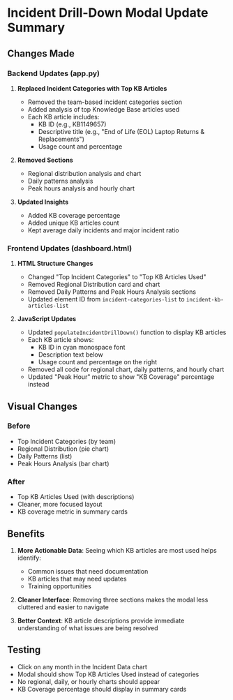 # Incident Drill-Down Modal Update Summary

## Changes Made

### Backend Updates (app.py)

1. **Replaced Incident Categories with Top KB Articles**
   - Removed the team-based incident categories section
   - Added analysis of top Knowledge Base articles used
   - Each KB article includes:
     - KB ID (e.g., KB1149657)
     - Descriptive title (e.g., "End of Life (EOL) Laptop Returns & Replacements")
     - Usage count and percentage

2. **Removed Sections**
   - Regional distribution analysis and chart
   - Daily patterns analysis
   - Peak hours analysis and hourly chart

3. **Updated Insights**
   - Added KB coverage percentage
   - Added unique KB articles count
   - Kept average daily incidents and major incident ratio

### Frontend Updates (dashboard.html)

1. **HTML Structure Changes**
   - Changed "Top Incident Categories" to "Top KB Articles Used"
   - Removed Regional Distribution card and chart
   - Removed Daily Patterns and Peak Hours Analysis sections
   - Updated element ID from `incident-categories-list` to `incident-kb-articles-list`

2. **JavaScript Updates**
   - Updated `populateIncidentDrillDown()` function to display KB articles
   - Each KB article shows:
     - KB ID in cyan monospace font
     - Description text below
     - Usage count and percentage on the right
   - Removed all code for regional chart, daily patterns, and hourly chart
   - Updated "Peak Hour" metric to show "KB Coverage" percentage instead

## Visual Changes

### Before
- Top Incident Categories (by team)
- Regional Distribution (pie chart)
- Daily Patterns (list)
- Peak Hours Analysis (bar chart)

### After
- Top KB Articles Used (with descriptions)
- Cleaner, more focused layout
- KB coverage metric in summary cards

## Benefits

1. **More Actionable Data**: Seeing which KB articles are most used helps identify:
   - Common issues that need documentation
   - KB articles that may need updates
   - Training opportunities

2. **Cleaner Interface**: Removing three sections makes the modal less cluttered and easier to navigate

3. **Better Context**: KB article descriptions provide immediate understanding of what issues are being resolved

## Testing
- Click on any month in the Incident Data chart
- Modal should show Top KB Articles Used instead of categories
- No regional, daily, or hourly charts should appear
- KB Coverage percentage should display in summary cards 
